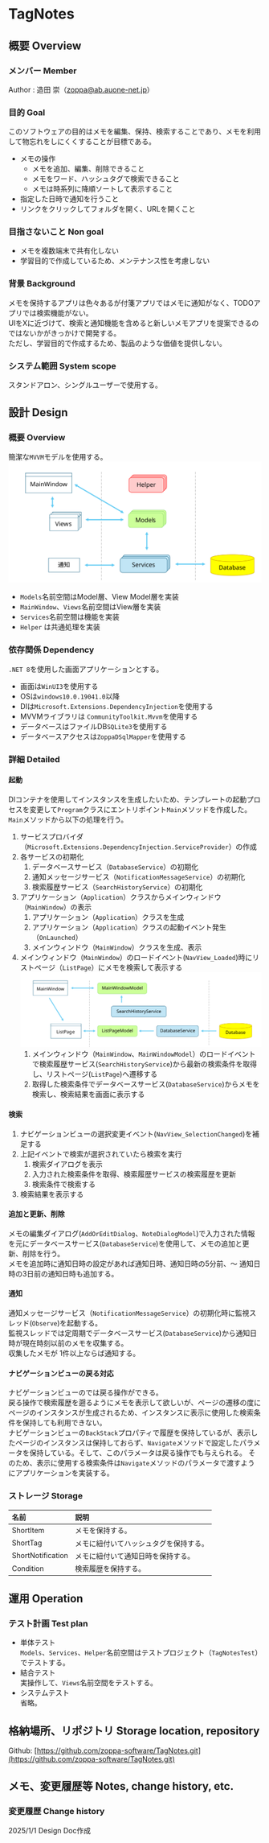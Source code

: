 # TagNotes
## 概要 Overview  
### メンバー Member
Author : 造田 崇（[zoppa@ab.auone-net.jp](mail:zoppa@ab.auone-net.jp)） 
### 目的 Goal
<!-- 
「このソフトウェアの目的はXXXであり、XXXを実現することが目標である。」と記述するのが基本形。
この後の設計で迷ったときに、ここに立ち戻って判断することもあり、できるだけ明確に書いておくことが重要。
-->
このソフトウェアの目的はメモを編集、保持、検索することであり、メモを利用して物忘れをしにくくすることが目標である。  
* メモの操作
  * メモを追加、編集、削除できること
  * メモをワード、ハッシュタグで検索できること
  * メモは時系列に降順ソートして表示すること
* 指定した日時で通知を行うこと
* リンクをクリックしてフォルダを開く、URLを開くこと  
  
### 目指さないこと Non goal
<!--
非機能要件などで、明示的に目標ではないことが選択されているものを記述する。
-->
* メモを複数端末で共有化しない  
* 学習目的で作成しているため、メンテナンス性を考慮しない  
  
### 背景 Background  
<!--
新しいシステムをなぜ構築するか、実際に何が構築されようとしているのかざっくり説明する。
-->
メモを保持するアプリは色々あるが付箋アプリではメモに通知がなく、TODOアプリでは検索機能がない。  
UIをXに近づけて、検索と通知機能を含めると新しいメモアプリを提案できるのではないかがきっかけで開発する。   
ただし、学習目的で作成するため、製品のような価値を提供しない。    
### システム範囲 System scope
<!-- 
システム範囲とは、プロジェクトやシステムがカバーする範囲や制限を指します。具体的には、以下のような項目が含まれます：
対象領域：システムがどの業務や機能をサポートするか
対象外領域：システムが対応しない業務や機能
ユーザー：システムを使用する人々や組織
インターフェース：他のシステムやデータベースとの連携部分
制約条件：システム設計や開発における制約や前提条件
-->
スタンドアロン、シングルユーザーで使用する。
    
## 設計 Design
### 概要 Overview
簡潔な`MVVM`モデルを使用する。  
![svg1](./docres/svg1.svg)  
* `Models`名前空間はModel層、View Model層を実装   
* `MainWindow`、`Views`名前空間はView層を実装  
* `Services`名前空間は機能を実装  
* `Helper` は共通処理を実装   
  
### 依存関係 Dependency  
`.NET 8`を使用した画面アプリケーションとする。  
* 画面は`WinUI3`を使用する
* OSは`windows10.0.19041.0`以降
* DIは`Microsoft.Extensions.DependencyInjection`を使用する
* MVVMライブラリは `CommunityToolkit.Mvvm`を使用する
* データベースはファイルDB`SQLite3`を使用する
* データベースアクセスは`ZoppaDSqlMapper`を使用する

### 詳細 Detailed  
#### 起動
DIコンテナを使用してインスタンスを生成したいため、テンプレートの起動プロセスを変更して`Program`クラスにエントリポイント`Main`メソッドを作成した。  
`Main`メソッドから以下の処理を行う。  
1. サービスプロバイダ（`Microsoft.Extensions.DependencyInjection.ServiceProvider`）の作成
1. 各サービスの初期化
    1. データベースサービス（`DatabaseService`）の初期化
    1. 通知メッセージサービス（`NotificationMessageService`）の初期化
    1. 検索履歴サービス（`SearchHistoryService`）の初期化
1. アプリケーション（`Application`）クラスからメインウィンドウ（`MainWindow`）の表示
    1. アプリケーション（`Application`）クラスを生成
    1. アプリケーション（`Application`）クラスの起動イベント発生（`OnLaunched`）
    1. メインウィンドウ（`MainWindow`）クラスを生成、表示  
1. メインウィンドウ（`MainWindow`）のロードイベント(`NavView_Loaded`)時にリストページ（`ListPage`）にメモを検索して表示する  
![svg2](./docres/svg2.svg)   
    1. メインウィンドウ（`MainWindow`、`MainWindowModel`）のロードイベントで検索履歴サービス(`SearchHistoryService`)から最新の検索条件を取得し、リストページ(`ListPage`)へ遷移する  
    1. 取得した検索条件でデータベースサービス(`DatabaseService`)からメモを検索し、検索結果を画面に表示する
  
#### 検索  
1. ナビゲーションビューの選択変更イベント(`NavView_SelectionChanged`)を補足する
1. 上記イベントで検索が選択されていたら検索を実行  
    1. 検索ダイアログを表示
    1. 入力された検索条件を取得、検索履歴サービスの検索履歴を更新
    1. 検索条件で検索する
1. 検索結果を表示する  
  
#### 追加と更新、削除  
メモの編集ダイアログ(`AddOrEditDialog`、`NoteDialogModel`)で入力された情報を元にデータベースサービス(`DatabaseService`)を使用して、メモの追加と更新、削除を行う。  
メモを追加時に通知日時の設定があれば通知日時、通知日時の5分前、～ 通知日時の3日前の通知日時も追加する。  
  
#### 通知  
通知メッセージサービス（`NotificationMessageService`）の初期化時に監視スレッド(`Observe`)を起動する。  
監視スレッドでは定周期でデータベースサービス(`DatabaseService`)から通知日時が現在時刻以前のメモを収集する。  
収集したメモが 1件以上ならば通知する。
　
#### ナビゲーションビューの戻る対応
ナビゲーションビューのでは戻る操作ができる。  
戻る操作で検索履歴を遡るようにメモを表示して欲しいが、ページの遷移の度にページのインスタンスが生成されるため、インスタンスに表示に使用した検索条件を保持しても利用できない。    
ナビゲーションビューの`BackStack`プロパティで履歴を保持しているが、表示したページのインスタンスは保持しておらず、`Navigate`メソッドで設定したパラメータを保持している。そして、このパラメータは戻る操作でも与えられる。
そのため、表示に使用する検索条件は`Navigate`メソッドのパラメータで渡すようにアプリケーションを実装する。
  
### ストレージ Storage  
<!--
データを保存するシステムでは、保存がいつ、どのような形で発生するのかを議論する必要があります。
ここでも完全なスキーマ定義をコピペするのではなく、やはり設計とのトレードオフに関連する部分に焦点を当てた内容を記載することとしています。
-->
| 名前 | 説明 |
|:-----|:-----|
| ShortItem | メモを保持する。 |
| ShortTag | メモに紐付いてハッシュタグを保持する。 |
| ShortNotification | メモに紐付いて通知日時を保持する。 |
| Condition | 検索履歴を保持する。 |  
  
<!-- ### 使用例 Usage example -->
<!--
ライブラリならばコードを使って、使用例を記述する。
-->
<!-- ### 特殊なアルゴリズム Special algorithm -->
<!--
プロジェクトに特殊なアルゴリズムを含む場合、そのアルゴリズムの説明をする。
疑似コードを使用して説明しても良い。
-->

## 運用 Operation  
<!--### 運用計画 Operation plan -->
<!--
運用に前提条件が必要ならば記述する。
-->
### テスト計画 Test plan
* 単体テスト  
`Models`、`Services`、`Helper`名前空間はテストプロジェクト（`TagNotesTest`）でテストする。  
* 結合テスト  
実操作して、`Views`名前空間をテストする。  
* システムテスト  
省略。  
  
<!-- ## 検証 Verification -->
<!-- ### ソリューションの制約 Solution constraint -->
<!--
Design Docsにおいてソフトウェアの設計へ影響を与える主な要因の1つは、設計するソリューションの制約の度合いです。
解決策が明確に定義されているが、目標を達成するためにその解決策をどのように組み合わせればよい(新規のソリューション同士や既存のシステムに対する拡張等で)のか分からない場合があったとします。
これは変更するのが難しいですし、もし既存のシステムへの拡張をするとなった場合、既存のシステムがレガシーにより特定の制約がかかってしまうというということを指しています。
この場合においてもDesign Docsでは、複数の解決策を列挙していき、想定され得るすべてのトレードオフを考慮して最善の方法を選択することに焦点を当てる必要があります。
-->

<!-- ### 検証した代替案 Validated alternatives -->
<!--
ここでは、検討した結果、推しの設計と同様の結果を達成できる代替の設計を列挙していきます。
それぞれの設計においてのトレードオフとそのトレードオフの結果から推したい設計を選択する際の最終的な決定に繋がったのかに焦点を当て記載します。
最終的に選択されなかったソリューションについては、簡潔に述べて良い。
ただ、選択されたソリューションがプロジェクトの目標と代替のソリューションを考慮して最適である理由を明確に示す必要があることだけが重要です。
-->

<!-- ### 既知の問題 Known issue -->
<!--
システムの既知の問題を記述する。
-->

<!-- ## 横断的な懸念事項 Transversal concerns -->
<!--
ここでは、セキュリティやプライバシー、などの懸念事項が考慮されているのかを示します。
これらの懸念事項が設計にどう影響を与え、どのように対処するのかを説明します。
要があるため)必要があります。
-->

<!-- ## 参考文献 References -->
<!--
参考にした文献を箇条書きで記述する。
-->

## 格納場所、リポジトリ Storage location, repository
<!--
共有フォルダのパス、リポジトリのURLを記述。
-->
Github: [https://github.com/zoppa-software/TagNotes.git](https://github.com/zoppa-software/TagNotes.git)
  
## メモ、変更履歴等 Notes, change history, etc.  
<!--
何でもないメモ、変更履歴、その他を記述する。
-->
<!-- ### メモ Notes -->  
### 変更履歴 Change history   
2025/1/1 Design Doc作成
<!-- ### その他 etc -->